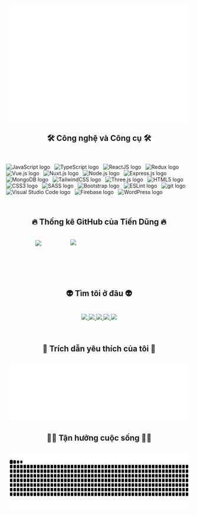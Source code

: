 
<a href="#" target="_blank">
  <img src="svg/tien_dung.svg" width="1200"/>
</a>

<h2 align="center">🛠 Công nghệ và Công cụ 🛠</h2>
<br>

<span><img src="https://img.shields.io/badge/JavaScript-282C34?logo=javascript&logoColor=F7DF1E" alt="JavaScript logo" title="JavaScript" height="25" /></span>
&nbsp;
<span><img src="https://img.shields.io/badge/TypeScript-282C34?logo=typescript&logoColor=3178C6" alt="TypeScript logo" title="TypeScript" height="25" /></span>
&nbsp;
<span><img src="https://img.shields.io/badge/ReactJS-282C34?logo=react&logoColor=61DAFB" alt="ReactJS logo" title="ReactJS" height="25" /></span>
&nbsp;
<span><img src="https://img.shields.io/badge/Redux-282C34?logo=redux&logoColor=764ABC" alt="Redux logo" title="Redux" height="25" /></span>
&nbsp;
<span><img src="https://img.shields.io/badge/Vue.js-282C34?logo=vue.js&logoColor=4FC08D" alt="Vue.js logo" title="Vue.js" height="25" /></span>
&nbsp;
<span><img src="https://img.shields.io/badge/Nuxt.js-282C34?logo=nuxt.js&logoColor=4FC08D" alt="Nuxt.js logo" title="Nuxt.js" height="25" /></span>
&nbsp;
<span><img src="https://img.shields.io/badge/Node.js-282C34?logo=node.js&logoColor=00F200" alt="Node.js logo" title="Node.js" height="25" /></span>
&nbsp;
<span><img src="https://img.shields.io/badge/Express-282C34?logo=express&logoColor=FFFFFF" alt="Express.js logo" title="Express.js" height="25" /></span>
&nbsp;
<span><img src="https://img.shields.io/badge/MongoDB-282C34?logo=mongodb&logoColor=47A248" alt="MongoDB logo" title="MongoDB" height="25" /></span>
&nbsp;
<span><img src="https://img.shields.io/badge/Tailwind%20CSS-282C34?logo=tailwind-css&logoColor=38B2AC" alt="TailwindCSS logo" title="TailwindCSS" height="25" /></span>
&nbsp;
<span><img src="https://img.shields.io/badge/Three.js-282C34?logo=three.js&logoColor=FFFFFF" alt="Three.js logo" title="Three.js" height="25" /></span>
&nbsp;
<span><img src="https://img.shields.io/badge/HTML5-282C34?logo=html5&logoColor=E34F26" alt="HTML5 logo" title="HTML5" height="25" /></span>
&nbsp;
<span><img src="https://img.shields.io/badge/CSS3-282C34?logo=css3&logoColor=1572B6" alt="CSS3 logo" title="CSS3" height="25" /></span>
&nbsp;
<span><img src="https://img.shields.io/badge/Sass-282C34?logo=sass&logoColor=CC6699" alt="SASS logo" title="SASS" height="25" /></span>
&nbsp;
<span><img src="https://img.shields.io/badge/Bootstrap-282C34?logo=bootstrap&logoColor=7952B3" alt="Bootstrap logo" title="Bootstrap" height="25" /></span>
&nbsp;
<span><img src="https://img.shields.io/badge/ESLint-282C34?logo=eslint&logoColor=4B32C3" alt="ESLint logo" title="ESLint" height="25" /></span>
&nbsp;
<span><img src="https://img.shields.io/badge/git-282C34?logo=git&logoColor=F05032" alt="git logo" title="git" height="25" /></span>
&nbsp;
<span><img src="https://img.shields.io/badge/VS%20Code-282C34?logo=visual-studio-code&logoColor=007ACC" alt="Visual Studio Code logo" title="Visual Studio Code" height="25" /></span>
&nbsp;
<span><img src="https://img.shields.io/badge/Firebase-282C34?logo=firebase&logoColor=FFCA28" alt="Firebase logo" title="Firebase" height="25" /></span>
&nbsp;
<span><img src="https://img.shields.io/badge/WordPress-282C34?logo=wordPress&logoColor=21759B" alt="WordPress logo" title="WordPress" height="25" /></span>
&nbsp;

<br>
<h2 align="center">🔥 Thống kê GitHub của Tiến Dũng 🔥</h2> <!-- https://github.com/anuraghazra/github-readme-stats --> <br> 
<div align="center">   
  <a href="#" title="Tien Dung">     
    <img width="470" align="center" src="https://github-readme-stats.vercel.app/api?username=dungne8386&show_icons=true&theme=react&border_color=61dafb&hide_border=true&rank_icon=github&include_all_commits=true" />   
  </a>   
  <a href="#" title="Tien Dung">     
    <img align="right" width="330" src="https://camo.githubusercontent.com/2b4929ed70248790b0b365fbcc4ab358061d64352d90e4e479aac0c5dfbc55a2/68747470733a2f2f6769746875622d726561646d652d73746174732d73616c65737030372e76657263656c2e6170702f6170692f746f702d6c616e67732f3f757365726e616d653d73616c657370303726686964653d48544d4c266c616e67735f636f756e743d38266c61796f75743d636f6d70616374267468656d653d726561637426626f726465725f7261646975733d31302673697a655f7765696768743d302e3526636f756e745f7765696768743d302e35266578636c7564655f7265706f3d6769746875622d726561646d652d7374617473" />   
  </a> 
</div>  
<br>
<br>
<br>
<br>
<br>
<h2 align="center">👽 Tìm tôi ở đâu 👽</h2>
<br>
<!-- https://icons8.com -->
<div align="center">
  <a href="https://www.facebook.com/dungg8386?locale=vi_VN" target="blank">
    <img src="https://img.icons8.com/bubbles/100/000000/facebook-new.png"  />
  </a>
  <a href="https://www.youtube.com/@dungne8386" target="blank">
    <img src="https://img.icons8.com/bubbles/100/000000/youtube-squared.png"  />
  </a>
  <a href="https://www.linkedin.com/in/ti%E1%BA%BFn-d%C5%A9ng-ph%E1%BA%A1m-5509322ba/" target="blank">
    <img src="https://img.icons8.com/bubbles/100/000000/linkedin.png"  />
  </a>
  <a href="https://www.instagram.com/dungne8386/" target="blank">
    <img src="https://img.icons8.com/bubbles/100/000000/instagram.png"  />
  </a>
  <a href="mailto:dungptps39417@gmail.com" target="top">
    <img src="https://img.icons8.com/bubbles/100/000000/apple-mail.png"  />
  </a>
</div>

<br>



<br>
<h2 align="center">📑 Trích dẫn yêu thích của tôi 📑</h2>
<br>
<a href="#" target="_blank">
  <img src="svg/tien_dung-quotes.svg" width="846" height="150"/>
</a>

<br>
<h2 align="center">👋🏼 Tận hưởng cuộc sống 👋🏼</h2>
<br>
<a href="#" target="_blank">
  <img src="svg/github-snake-dark.svg" width="846" height="150"/>
</a>
